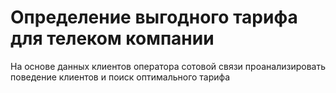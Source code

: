 # Определение выгодного тарифа для телеком компании

На основе данных клиентов оператора сотовой связи проанализировать поведение клиентов и поиск оптимального тарифа